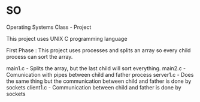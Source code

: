 # SO
Operating Systems Class  - Project

This project uses UNIX C programming language

First Phase : This project uses processes and splits an array so every child process can sort the array.

main1.c - Splits the array, but the last child will sort everything.
main2.c - Comunication with pipes between child and father process 
server1.c - Does the same thing but the communication between child and father is done by sockets
client1.c - Communication between child and father is done by sockets

